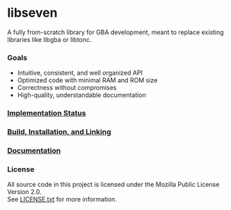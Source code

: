# libseven

A fully from-scratch library for GBA development, meant to
replace existing libraries like libgba or libtonc.

### Goals

- Intuitive, consistent, and well organized API
- Optimized code with minimal RAM and ROM size
- Correctness without compromises
- High-quality, understandable documentation

### [Implementation Status](../../docs/libseven/status.md)

### [Build, Installation, and Linking](../../docs/libseven/build.md)

### [Documentation](../../docs/libseven)

### License

All source code in this project is licensed under the
Mozilla Public License Version 2.0.\
See [LICENSE.txt](./LICENSE.txt) for more information.

